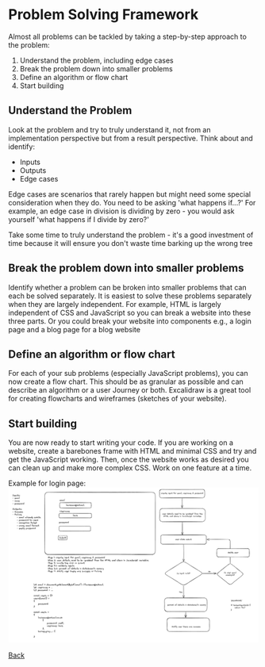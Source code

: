 # Problem Solving Framework

Almost all problems can be tackled by taking a step-by-step approach to the problem:
1. Understand the problem, including edge cases
2. Break the problem down into smaller problems
3. Define an algorithm or flow chart
4. Start building

## Understand the Problem
Look at the problem and try to truly understand it, not from an implementation perspective but from a result perspective. Think about and identify:
- Inputs
- Outputs
- Edge cases

Edge cases are scenarios that rarely happen but might need some special consideration when they do. You need to be asking 'what happens if...?' For example, an edge case in division is dividing by zero - you would ask yourself 'what happens if I divide by zero?'

Take some time to truly understand the problem - it's a good investment of time because it will ensure you don't waste time barking up the wrong tree

## Break the problem down into smaller problems
Identify whether a problem can be broken into smaller problems that can each be solved separately. It is easiest to solve these problems separately when they are largely independent. For example, HTML is largely independent of CSS and JavaScript so you can break a website into these three parts. Or you could break your website into components e.g., a login page and a blog page for a blog website

## Define an algorithm or flow chart
For each of your sub problems (especially JavaScript problems), you can now create a flow chart. This should be as granular as possible and can describe an algorithm or a user Journey or both. Excalidraw is a great tool for creating flowcharts and wireframes (sketches of your website). 

## Start building
You are now ready to start writing your code. If you are working on a website, create a barebones frame with HTML and minimal CSS and try and get the JavaScript working. Then, once the website works as desired you can clean up and make more complex CSS. Work on one feature at a time. 

Example for login page:
![excalidraw diagram](image.png)


[Back](links.md)